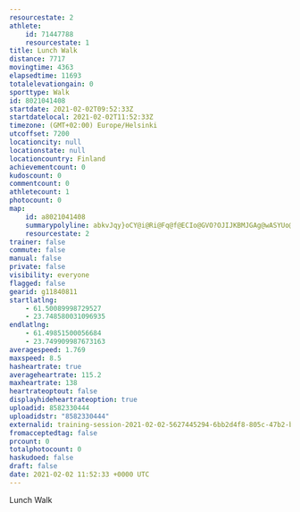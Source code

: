 ```yaml
---
resourcestate: 2
athlete:
    id: 71447788
    resourcestate: 1
title: Lunch Walk
distance: 7717
movingtime: 4363
elapsedtime: 11693
totalelevationgain: 0
sporttype: Walk
id: 8021041408
startdate: 2021-02-02T09:52:33Z
startdatelocal: 2021-02-02T11:52:33Z
timezone: (GMT+02:00) Europe/Helsinki
utcoffset: 7200
locationcity: null
locationstate: null
locationcountry: Finland
achievementcount: 0
kudoscount: 0
commentcount: 0
athletecount: 1
photocount: 0
map:
    id: a8021041408
    summarypolyline: abkvJqy}oCY@i@Ri@Fq@f@ECIo@GVO?OJIJKBMJGAg@wASYUo@We@YUm@@Uc@S_AUm@Ki@Ca@Ay@Bi@LqA@q@MUMGAUOYKQIA{@~@_@PQf@?PMt@JtAATEN_@n@Ih@Dv@z@~Cl@jBJ?BODu@?_@g@qCm@uCOqAeAqFqAkIw@{Bg@aBg@q@i@EIGM[YS{@kBCMU?KIYkACY@UIu@?]Lm@@_@CcA@w@C]?[IY@iCJqBLcFb@{D@g@CqAMcBSyEJcB?_@OoGCkFA_@@gAEyA@mBFeAD]@k@Ce@OoACw@CYFeCGs@?c@CQ[Q[GY_@KUAWWkAWm@MOAFGKKg@Ui@kA]iACUKeBC[IIDILKBEN?`@E\D`ACpC@pBAv@Ej@DdED`@ApBBt@CT@`@EL?j@OzCOz@KBEFGASTeAQMFa@k@c@e@Qk@MWGk@e@}BIqAEwCIkAYcBg@iBO_@Q}@g@eAOUg@Ma@UiA_BSw@SsAi@aBGg@[cBI{@So@?KpAwB\E^_@NYD_@H[@WGoADy@N[RODMV_@x@_B^]T]FvATlB\tAHTThAd@l@PLZp@VZHRNNP\HLNAFZJHv@XXKFDH\FD`@HHC^[T_@JEb@?x@Wr@Ez@d@l@JvAl@t@Pb@Xp@Th@f@d@fAdAhDl@`Bz@xCd@pA^j@LHdB^FL@nBAdB@RLZNbATr@F`@JZR`APTLx@B`@FT@VXdA@`@b@f@Jb@LHNj@?b@T^L`@Hf@z@rBZxAVPTZ@XVZPv@JVNl@B\Nn@Rj@T^PLDX?LPH?JT?HHBj@Xv@@LPZJb@HDPr@b@t@\`ANRTJxA@r@OHXLEPo@HAX`BD\f@rCBpAJANRNHHPEf@D|@DR?j@BJDFx@Hh@Pf@@DC?SNOVK`@K`AAZX\b@n@BXJCD?rADv@FLCn@LhADhACb@JlABvAHA?GBACGDGD@@JNCh@YJ@FRT?LM@e@gCo@Qr@CXRCCG?MEG?SBKPGMYECAYC?Dc@Cm@Kg@@QCCBm@iJvAVJ|Bm@BXT@b@j@XHBFEBCJFnAAVHVAf@Hv@^IhBBCFFMKq@}B~Cp@OAFDFERa@h@nA@PLAFLH@JB?IB?FMZv@T@\NLBJ
    resourcestate: 2
trainer: false
commute: false
manual: false
private: false
visibility: everyone
flagged: false
gearid: g11840811
startlatlng:
    - 61.50089998729527
    - 23.748580031096935
endlatlng:
    - 61.49851500056684
    - 23.749909987673163
averagespeed: 1.769
maxspeed: 8.5
hasheartrate: true
averageheartrate: 115.2
maxheartrate: 138
heartrateoptout: false
displayhideheartrateoption: true
uploadid: 8582330444
uploadidstr: "8582330444"
externalid: training-session-2021-02-02-5627445294-6bb2d4f8-805c-47b2-b6bf-fe970bfdb90b.fit
fromacceptedtag: false
prcount: 0
totalphotocount: 0
haskudoed: false
draft: false
date: 2021-02-02 11:52:33 +0000 UTC
---
```

Lunch Walk